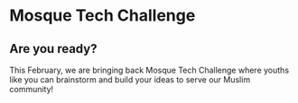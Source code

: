 # Mosque Tech Challenge

## Are you ready?
This February, we are bringing back Mosque Tech Challenge where youths like you can brainstorm and build your ideas to serve our Muslim community!
